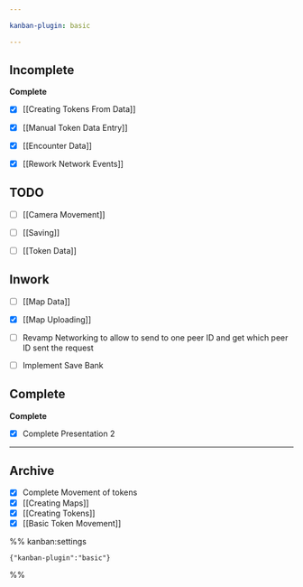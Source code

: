 ```yaml
---

kanban-plugin: basic

---
```


## Incomplete

**Complete**
- [x] [[Creating Tokens From Data]]
- [x] [[Manual Token Data Entry]]
- [x] [[Encounter Data]]
- [x] [[Rework Network Events]]


## TODO

- [ ] [[Camera Movement]]
- [ ] [[Saving]]
- [ ] [[Token Data]]


## Inwork

- [ ] [[Map Data]]
- [x] [[Map Uploading]]
- [ ] Revamp Networking to allow to send to one peer ID and get which peer ID sent the request
- [ ] Implement Save Bank


## Complete

**Complete**
- [x] Complete Presentation 2


***

## Archive

- [x] Complete Movement of tokens
- [x] [[Creating Maps]]
- [x] [[Creating Tokens]]
- [x] [[Basic Token Movement]]

%% kanban:settings
```
{"kanban-plugin":"basic"}
```
%%